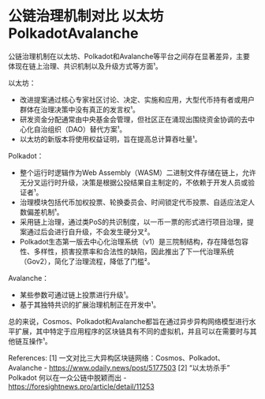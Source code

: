 # 公链治理机制对比 以太坊 PolkadotAvalanche
公链治理机制在以太坊、Polkadot和Avalanche等平台之间存在显著差异，主要体现在链上治理、共识机制以及升级方式等方面¹。

以太坊：

*   改进提案通过核心专家社区讨论、决定、实施和应用，大型代币持有者或用户群体在治理决策中没有真正的发言权¹。
*   研发资金分配通常由中央基金会管理，但社区正在涌现出围绕资金协调的去中心化自治组织（DAO）替代方案¹。
*   以太坊的新版本将使用权益证明，旨在提高总计算吞吐量¹。

Polkadot：

*   整个运行时逻辑作为Web Assembly（WASM）二进制文件存储在链上，允许无分叉运行时升级，决策是根据公投结果自主制定的，不依赖于开发人员或验证者¹。
*   治理模块包括代币加权投票、轮换委员会、时间锁定代币投票、自适应法定人数偏差机制¹。
*   采用链上治理，通过类PoS的共识制度，以一币一票的形式进行项目治理，提案通过后会进行自升级，不会发生硬分叉²。
*   Polkadot生态第一版去中心化治理系统（v1）是三院制结构，存在降低包容性、多样性，损害投票率和合法性的缺陷，因此推出了下一代治理系统（Gov2），简化了治理流程，降低了门槛²。

Avalanche：

*   某些参数可通过链上投票进行升级¹。
*   基于其独特共识的扩展治理机制正在开发中¹。

总的来说，Cosmos、Polkadot和Avalanche都旨在通过异步异构网络模型进行水平扩展，其中特定于应用程序的区块链具有不同的虚拟机，并且可以在需要时与其他链互操作¹。

References:
[1] 一文对比三大异构区块链网络：Cosmos、Polkadot、Avalanche - https://www.odaily.news/post/5177503
[2] “以太坊杀手” Polkadot 何以在一众公链中脱颖而出 - https://foresightnews.pro/article/detail/11253
